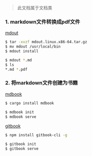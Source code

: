 > 此文档属于文档类

### 1. markdown文件转换成pdf文件

[mdout](https://github.com/JabinGP/mdout)

```bash
$ tar -xvzf mdout.linux.x86-64.tar.gz
$ mv mdout /usr/local/bin
$ mdout install

$ mdout *.md
$ ls
*.md *.pdf
```

### 2. 将markdown文件创建为书籍

[mdbook](https://mdbook.budshome.com/)

```bash
$ cargo install mdbook

$ mdbook init
$ mdbook serve
```

[gitbook](https://github.com/GitbookIO/gitbook/blob/master/docs/setup.md)

```bash
$ npm install gitbook-cli -g

$ gitbook init
$ gitbook serve
```

